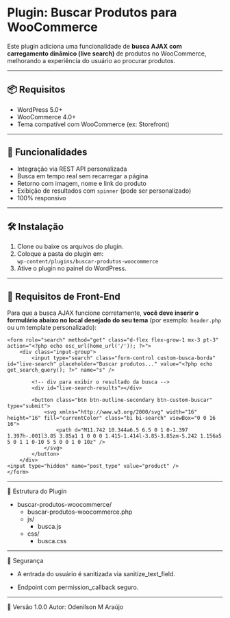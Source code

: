 # Plugin: Buscar Produtos para WooCommerce

Este plugin adiciona uma funcionalidade de **busca AJAX com carregamento dinâmico (live search)** de produtos no WooCommerce, melhorando a experiência do usuário ao procurar produtos.

---

## 📦 Requisitos

- WordPress 5.0+
- WooCommerce 4.0+
- Tema compatível com WooCommerce (ex: Storefront)

---

## 🚀 Funcionalidades

- Integração via REST API personalizada
- Busca em tempo real sem recarregar a página
- Retorno com imagem, nome e link do produto
- Exibição de resultados com `spinner` (pode ser personalizado)
- 100% responsivo

---

## 🛠️ Instalação

1. Clone ou baixe os arquivos do plugin.
2. Coloque a pasta do plugin em:  
   `wp-content/plugins/buscar-produtos-woocommerce`
3. Ative o plugin no painel do WordPress.

---
## 🧩 Requisitos de Front-End

Para que a busca AJAX funcione corretamente, **você deve inserir o formulário abaixo no local desejado do seu tema** (por exemplo: `header.php` ou um template personalizado):

```
<form role="search" method="get" class="d-flex flex-grow-1 mx-3 pt-3" action="<?php echo esc_url(home_url('/')); ?>">
    <div class="input-group">
        <input type="search" class="form-control custom-busca-borda" id="live-search" placeholder="Buscar produtos..." value="<?php echo get_search_query(); ?>" name="s" />

        <!-- div para exibir o resultado da busca -->
        <div id="live-search-results"></div>

        <button class="btn btn-outline-secondary btn-custom-buscar" type="submit">
            <svg xmlns="http://www.w3.org/2000/svg" width="16" height="16" fill="currentColor" class="bi bi-search" viewBox="0 0 16 16">
                <path d="M11.742 10.344a6.5 6.5 0 1 0-1.397 1.397h-.001l3.85 3.85a1 1 0 0 0 1.415-1.414l-3.85-3.85zm-5.242 1.156a5 5 0 1 1 0-10 5 5 0 0 1 0 10z" />
            </svg>
        </button>
    </div>
<input type="hidden" name="post_type" value="product" />
</form>
```
---
📂 Estrutura do Plugin

- buscar-produtos-woocommerce/
    - buscar-produtos-woocommerce.php
    - js/
        - busca.js
    - css/
        - busca.css

---

🔐 Segurança

- A entrada do usuário é sanitizada via sanitize_text_field.

- Endpoint com permission_callback seguro.

---

📅 Versão
1.0.0
Autor: Odenilson M Araújo